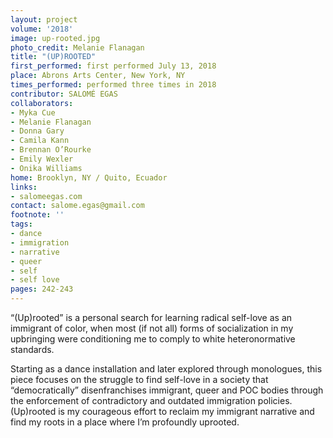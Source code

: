 ```yaml
---
layout: project
volume: '2018'
image: up-rooted.jpg
photo_credit: Melanie Flanagan
title: "(UP)ROOTED"
first_performed: first performed July 13, 2018
place: Abrons Arts Center, New York, NY
times_performed: performed three times in 2018
contributor: SALOMÉ EGAS
collaborators:
- Myka Cue
- Melanie Flanagan
- Donna Gary
- Camila Kann
- Brennan O’Rourke
- Emily Wexler
- Onika Williams
home: Brooklyn, NY / Quito, Ecuador
links:
- salomeegas.com
contact: salome.egas@gmail.com
footnote: ''
tags:
- dance
- immigration
- narrative
- queer
- self
- self love
pages: 242-243
---
```




“(Up)rooted” is a personal search for learning radical self-love as an immigrant of color, when most (if not all) forms of socialization in my upbringing were conditioning me to comply to white heteronormative standards.

Starting as a dance installation and later explored through monologues, this piece focuses on the struggle to find self-love in a society that “democratically” disenfranchises immigrant, queer and POC bodies through the enforcement of contradictory and outdated immigration policies. (Up)rooted is my courageous effort to reclaim my immigrant narrative and find my roots in a place where I’m profoundly uprooted.
